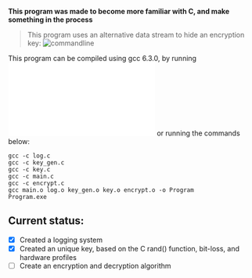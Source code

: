 **This program was made to become more familiar with C, and make something in the process**

> This program uses an alternative data stream to hide an encryption key: 
![commandline](https://github.com/sidhys1/encryption/blob/main/res/alternativeDataStream.png?raw=true)


This program can be compiled using gcc 6.3.0, by running ![this batch file](compile.bat) or running the commands below:
```
gcc -c log.c
gcc -c key_gen.c
gcc -c key.c
gcc -c main.c
gcc -c encrypt.c
gcc main.o log.o key_gen.o key.o encrypt.o -o Program
Program.exe
```

## Current status:

- [x] Created a logging system
- [x] Created an unique key, based on the C rand() function, bit-loss, and hardware profiles
- [ ] Create an encryption and decryption algorithm 